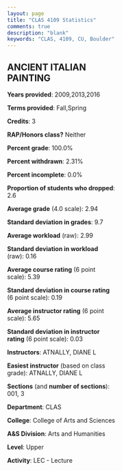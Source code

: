 ```yaml
---
layout: page
title: "CLAS 4109 Statistics"
comments: true
description: "blank"
keywords: "CLAS, 4109, CU, Boulder"
--- 
```

<head>
<script src="https://ajax.googleapis.com/ajax/libs/jquery/2.1.3/jquery.min.js"></script>
<script src="https://dl.dropboxusercontent.com/s/pc42nxpaw1ea4o9/highcharts.js?dl=0"></script>
<!-- <script src="../assets/js/highcharts.js"></script> -->
<style type="text/css">@font-face {
	font-family: "Bebas Neue";
	src: url(https://www.filehosting.org/file/details/544349/BebasNeue%20Regular.otf) format("opentype");
	}
	h1.Bebas { 
		font-family: "Bebas Neue", Verdana, Tahoma;
	}
</style>
</head>
<body>
	<div id="container" style="float: right; width: 45%; height: 88%; margin-left: 2.5%; margin-right: 2.5%;"></div>
	<script language="JavaScript">
		$(document).ready(function() {
		var chart = {type: 'column'};
		var title = {text: 'Grade Distribution'};
		var xAxis = {categories: ['A','B','C','D','F'],crosshair: true};
		var yAxis = {min: 0,title: {text: 'Percentage'}};
		var tooltip = {headerFormat: '<center><b><span style="font-size:20px">{point.key}</span></b></center>',
		               pointFormat: '<td style="padding:0"><b>{point.y:.1f}%</b></td>',
		               footerFormat: '</table>',shared: true,useHTML: true};
		var plotOptions = {column: {pointPadding: 0.0,borderWidth: 0}};  
		var credits = {enabled: false};var series= [{name: 'Percent',data: [30.67,38.67,28.0,1.33,1.33,]}];
		var json = {};
		json.chart = chart;
		json.title = title;
		json.tooltip = tooltip;
		json.xAxis = xAxis;
		json.yAxis = yAxis;  
		json.series = series;
		json.plotOptions = plotOptions;  
		json.credits = credits;
		$('#container').highcharts(json);
	});
	</script>
</body>
			   
## ANCIENT ITALIAN PAINTING

**Years provided**: 2009,2013,2016

**Terms provided**: Fall,Spring

**Credits**: 3

**RAP/Honors class?** Neither

**Percent grade**: 100.0%

**Percent withdrawn**: 2.31%

**Percent incomplete**: 0.0%

**Proportion of students who dropped**: 2.6

**Average grade** (4.0 scale): 2.94

**Standard deviation in grades**: 9.7

**Average workload** (raw): 2.99

**Standard deviation in workload** (raw): 0.16

**Average course rating** (6 point scale): 5.39

**Standard deviation in course rating** (6 point scale): 0.19

**Average instructor rating** (6 point scale): 5.65

**Standard deviation in instructor rating** (6 point scale): 0.03

**Instructors**: ATNALLY, DIANE L

**Easiest instructor** (based on class grade): ATNALLY, DIANE L

**Sections** (and **number of sections**): 001, 3

**Department**: CLAS

**College**: College of Arts and Sciences

**A&S Division**: Arts and Humanities

**Level**: Upper

**Activity**: LEC - Lecture